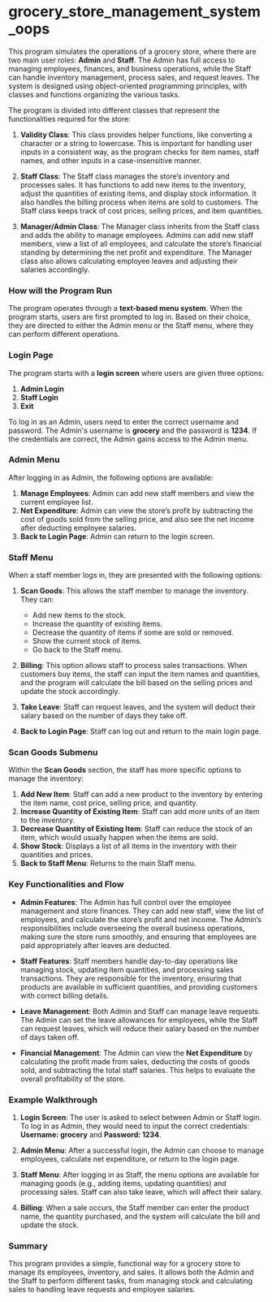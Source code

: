 # grocery_store_management_system_oops


This program simulates the operations of a grocery store, where there are two main user roles: **Admin** and **Staff**. The Admin has full access to managing employees, finances, and business operations, while the Staff can handle inventory management, process sales, and request leaves. The system is designed using object-oriented programming principles, with classes and functions organizing the various tasks.

The program is divided into different classes that represent the functionalities required for the store:

1. **Validity Class**: This class provides helper functions, like converting a character or a string to lowercase. This is important for handling user inputs in a consistent way, as the program checks for item names, staff names, and other inputs in a case-insensitive manner.
   
2. **Staff Class**: The Staff class manages the store’s inventory and processes sales. It has functions to add new items to the inventory, adjust the quantities of existing items, and display stock information. It also handles the billing process when items are sold to customers. The Staff class keeps track of cost prices, selling prices, and item quantities.
   
3. **Manager/Admin Class**: The Manager class inherits from the Staff class and adds the ability to manage employees. Admins can add new staff members, view a list of all employees, and calculate the store’s financial standing by determining the net profit and expenditure. The Manager class also allows calculating employee leaves and adjusting their salaries accordingly.

### How will the Program Run

The program operates through a **text-based menu system**. When the program starts, users are first prompted to log in. Based on their choice, they are directed to either the Admin menu or the Staff menu, where they can perform different operations.

### Login Page

The program starts with a **login screen** where users are given three options:

1. **Admin Login**
2. **Staff Login**
3. **Exit**

To log in as an Admin, users need to enter the correct username and password. The Admin's username is **grocery** and the password is **1234**. If the credentials are correct, the Admin gains access to the Admin menu.

### Admin Menu

After logging in as Admin, the following options are available:

1. **Manage Employees**: Admin can add new staff members and view the current employee list.
2. **Net Expenditure**: Admin can view the store’s profit by subtracting the cost of goods sold from the selling price, and also see the net income after deducting employee salaries.
3. **Back to Login Page**: Admin can return to the login screen.

### Staff Menu

When a staff member logs in, they are presented with the following options:

1. **Scan Goods**: This allows the staff member to manage the inventory. They can:
   - Add new items to the stock.
   - Increase the quantity of existing items.
   - Decrease the quantity of items if some are sold or removed.
   - Show the current stock of items.
   - Go back to the Staff menu.

2. **Billing**: This option allows staff to process sales transactions. When customers buy items, the staff can input the item names and quantities, and the program will calculate the bill based on the selling prices and update the stock accordingly.

3. **Take Leave**: Staff can request leaves, and the system will deduct their salary based on the number of days they take off.

4. **Back to Login Page**: Staff can log out and return to the main login page.

### Scan Goods Submenu

Within the **Scan Goods** section, the staff has more specific options to manage the inventory:

1. **Add New Item**: Staff can add a new product to the inventory by entering the item name, cost price, selling price, and quantity.
2. **Increase Quantity of Existing Item**: Staff can add more units of an item to the inventory.
3. **Decrease Quantity of Existing Item**: Staff can reduce the stock of an item, which would usually happen when the items are sold.
4. **Show Stock**: Displays a list of all items in the inventory with their quantities and prices.
5. **Back to Staff Menu**: Returns to the main Staff menu.

### Key Functionalities and Flow

- **Admin Features**: The Admin has full control over the employee management and store finances. They can add new staff, view the list of employees, and calculate the store’s profit and net income. The Admin’s responsibilities include overseeing the overall business operations, making sure the store runs smoothly, and ensuring that employees are paid appropriately after leaves are deducted.
  
- **Staff Features**: Staff members handle day-to-day operations like managing stock, updating item quantities, and processing sales transactions. They are responsible for the inventory, ensuring that products are available in sufficient quantities, and providing customers with correct billing details.

- **Leave Management**: Both Admin and Staff can manage leave requests. The Admin can set the leave allowances for employees, while the Staff can request leaves, which will reduce their salary based on the number of days taken off.

- **Financial Management**: The Admin can view the **Net Expenditure** by calculating the profit made from sales, deducting the costs of goods sold, and subtracting the total staff salaries. This helps to evaluate the overall profitability of the store.

### Example Walkthrough

1. **Login Screen**: The user is asked to select between Admin or Staff login. To log in as Admin, they would need to input the correct credentials: **Username: grocery** and **Password: 1234**.

2. **Admin Menu**: After a successful login, the Admin can choose to manage employees, calculate net expenditure, or return to the login page.

3. **Staff Menu**: After logging in as Staff, the menu options are available for managing goods (e.g., adding items, updating quantities) and processing sales. Staff can also take leave, which will affect their salary.

4. **Billing**: When a sale occurs, the Staff member can enter the product name, the quantity purchased, and the system will calculate the bill and update the stock.

### Summary
This program provides a simple, functional way for a grocery store to manage its employees, inventory, and sales. It allows both the Admin and the Staff to perform different tasks, from managing stock and calculating sales to handling leave requests and employee salaries.
